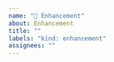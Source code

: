```yaml
---
name: "🔧 Enhancement"
about: Enhancement
title: ""
labels: "kind: enhancement"
assignees: ""
---
```

